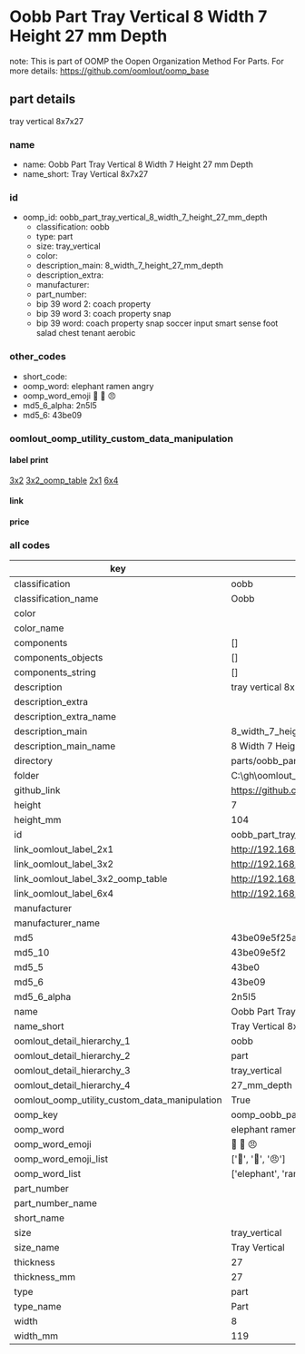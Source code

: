 # Oobb Part Tray Vertical 8 Width 7 Height 27 mm Depth  

note: This is part of OOMP the Oopen Organization Method For Parts. For more details: https://github.com/oomlout/oomp_base

##  part details
  



tray vertical 8x7x27



### name
* name: Oobb Part Tray Vertical 8 Width 7 Height 27 mm Depth
* name_short: Tray Vertical 8x7x27 
### id
* oomp_id: oobb_part_tray_vertical_8_width_7_height_27_mm_depth
  * classification: oobb
  * type: part
  * size: tray_vertical
  * color: 
  * description_main: 8_width_7_height_27_mm_depth
  * description_extra: 
  * manufacturer: 
  * part_number: 
  * bip 39 word 2: coach property
  * bip 39 word 3: coach property snap
  * bip 39 word: coach property snap soccer input smart sense foot salad chest tenant aerobic

### other_codes
* short_code: 
* oomp_word: elephant ramen angry
* oomp_word_emoji :elephant: :ramen: :angry:
* md5_6_alpha: 2n5l5
* md5_6: 43be09






### oomlout_oomp_utility_custom_data_manipulation
#### label print
[3x2](http://192.168.1.245:1112/?label=oomp%202n5l5)
[3x2_oomp_table](http://192.168.1.108:1112/?label=oomp%202n5l5)
[2x1](http://192.168.1.242:1112/?label=oomp%202n5l5)
[6x4](http://192.168.1.55:1112/?label=oomp%202n5l5)    

#### link

                              

#### price







### all codes 
| key | value |  
| --- | --- |  
| classification | oobb |  
| classification_name | Oobb |  
| color |  |  
| color_name |  |  
| components | [] |  
| components_objects | [] |  
| components_string | [] |  
| description | tray vertical 8x7x27 |  
| description_extra |  |  
| description_extra_name |  |  
| description_main | 8_width_7_height_27_mm_depth |  
| description_main_name | 8 Width 7 Height 27 mm Depth |  
| directory | parts/oobb_part_tray_vertical_8_width_7_height_27_mm_depth |  
| folder | C:\gh\oomlout_oobb_version_4_generated_parts\parts\oobb_part_tray_vertical_8_width_7_height_27_mm_depth |  
| github_link | https://github.com/oomlout/oomlout_oomp_part_src/tree/main/parts/oobb_part_tray_vertical_8_width_7_height_27_mm_depth |  
| height | 7 |  
| height_mm | 104 |  
| id | oobb_part_tray_vertical_8_width_7_height_27_mm_depth |  
| link_oomlout_label_2x1 | http://192.168.1.242:1112/?label=oomp%202n5l5 |  
| link_oomlout_label_3x2 | http://192.168.1.245:1112/?label=oomp%202n5l5 |  
| link_oomlout_label_3x2_oomp_table | http://192.168.1.108:1112/?label=oomp%202n5l5 |  
| link_oomlout_label_6x4 | http://192.168.1.55:1112/?label=oomp%202n5l5 |  
| manufacturer |  |  
| manufacturer_name |  |  
| md5 | 43be09e5f25af87b323a5cdd9aab1965 |  
| md5_10 | 43be09e5f2 |  
| md5_5 | 43be0 |  
| md5_6 | 43be09 |  
| md5_6_alpha | 2n5l5 |  
| name | Oobb Part Tray Vertical 8 Width 7 Height 27 mm Depth |  
| name_short | Tray Vertical 8x7x27  |  
| oomlout_detail_hierarchy_1 | oobb |  
| oomlout_detail_hierarchy_2 | part |  
| oomlout_detail_hierarchy_3 | tray_vertical |  
| oomlout_detail_hierarchy_4 | 27_mm_depth |  
| oomlout_oomp_utility_custom_data_manipulation | True |  
| oomp_key | oomp_oobb_part_tray_vertical_8_width_7_height_27_mm_depth |  
| oomp_word | elephant ramen angry |  
| oomp_word_emoji | :elephant: :ramen: :angry: |  
| oomp_word_emoji_list | [':elephant:', ':ramen:', ':angry:'] |  
| oomp_word_list | ['elephant', 'ramen', 'angry'] |  
| part_number |  |  
| part_number_name |  |  
| short_name |  |  
| size | tray_vertical |  
| size_name | Tray Vertical |  
| thickness | 27 |  
| thickness_mm | 27 |  
| type | part |  
| type_name | Part |  
| width | 8 |  
| width_mm | 119 |  
